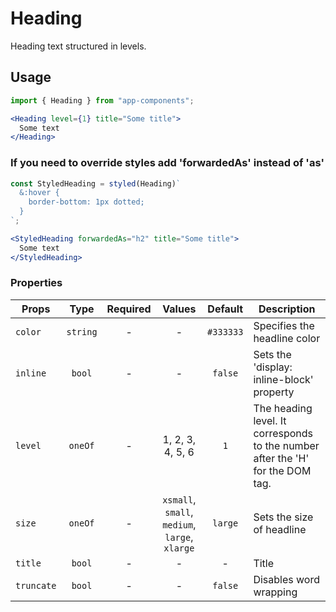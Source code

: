 # Heading

Heading text structured in levels.

## Usage

```js
import { Heading } from "app-components";
```

```jsx
<Heading level={1} title="Some title">
  Some text
</Heading>
```

### If you need to override styles add 'forwardedAs' instead of 'as'

```js
const StyledHeading = styled(Heading)`
  &:hover {
    border-bottom: 1px dotted;
  }
`;
```

```jsx
<StyledHeading forwardedAs="h2" title="Some title">
  Some text
</StyledHeading>
```

### Properties

| Props      |   Type   | Required |                     Values                     |  Default  | Description                                                                                                                           |
| ---------- | :------: | :------: | :--------------------------------------------: | :-------: | ------------------------------------------------------------------------------------------------------------------------------------- |
| `color`    | `string` |    -     |                       -                        | `#333333` | Specifies the headline color                                                                                                          |
| `inline` |  `bool`  |    -     |                       -                        |  `false`  | Sets the 'display: inline-block' property                                                                                             |
| `level`    | `oneOf`  |    -     |                1, 2, 3, 4, 5, 6                |    `1`    | The heading level. It corresponds to the number after the 'H' for the DOM tag. |
| `size`     | `oneOf`  |    -     | `xsmall`, `small`, `medium`, `large`, `xlarge` |  `large`  | Sets the size of headline                                                                                                             |
| `title`    |  `bool`  |    -     |                       -                        |     -     | Title                                                                                                                                 |
| `truncate` |  `bool`  |    -     |                       -                        |  `false`  | Disables word wrapping                                                                                                                |
